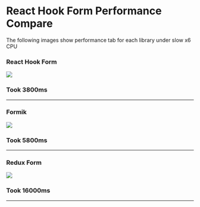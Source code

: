 # React Hook Form Performance Compare

The following images show performance tab for each library under slow x6 CPU

### React Hook Form
<img src="https://github.com/bluebill1049/react-hook-form-performance-compare/blob/master/imgs/react-hook-form.png" />

### Took 3800ms
____

### Formik
<img src="https://github.com/bluebill1049/react-hook-form-performance-compare/blob/master/imgs/formik.png" />

### Took 5800ms
____

### Redux Form
<img src="https://github.com/bluebill1049/react-hook-form-performance-compare/blob/master/imgs/react-hook-form.png" />

### Took 16000ms
____
